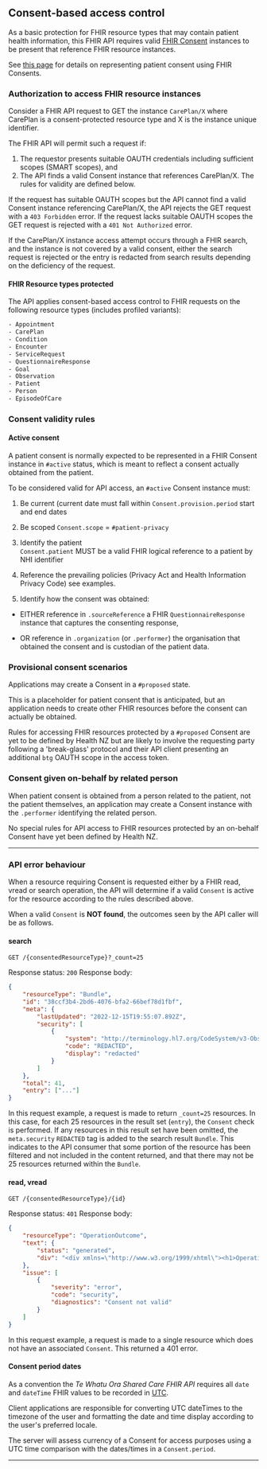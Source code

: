 ## Consent-based access control

As a basic protection for FHIR resource types that may contain patient health information, this FHIR API requires valid [FHIR Consent](https://hl7.org/fhir/R4B/consent.html) instances to be present that reference FHIR resource instances.

See [this page](fhirConsent.html) for details on representing patient consent using FHIR Consents.

### Authorization to access FHIR resource instances

Consider a FHIR API request to GET the instance `CarePlan/X` where CarePlan is a consent-protected resource type and X is the instance unique identifier.

The FHIR API will permit such a request if:

1. The requestor presents suitable OAUTH credentials including sufficient scopes (SMART scopes), and
2. The API finds a valid Consent instance that references CarePlan/X.  The rules for validity are defined below.

If the request has suitable OAUTH scopes but the API cannot find a valid Consent instance referencing CarePlan/X, the API rejects the GET request with a `403 Forbidden` error.
If the request lacks suitable OAUTH scopes the GET request is rejected with a `401 Not Authorized` error.

If the CarePlan/X instance access attempt occurs through a FHIR search, and the instance is not covered by a valid consent, either the search request is rejected or the entry is redacted from search results depending on the deficiency of the request.

#### FHIR Resource types protected

The API applies consent-based access control to FHIR requests on the following resource types (includes profiled variants):

```bash
- Appointment
- CarePlan
- Condition
- Encounter
- ServiceRequest
- QuestionnaireResponse
- Goal
- Observation
- Patient
- Person
- EpisodeOfCare
```

### Consent validity rules

#### Active consent

A patient consent is normally expected to be represented in a FHIR Consent instance in `#active` status, which is meant to 
reflect a consent actually obtained from the patient.

To be considered valid for API access, an `#active` Consent instance must:

1. Be current (current date must fall within `Consent.provision.period` start and end dates

1. Be scoped `Consent.scope` = `#patient-privacy`

1. Identify the patient  
  `Consent.patient` MUST be a valid FHIR logical reference to a patient by NHI identifier

1. Reference the prevailing policies (Privacy Act and Health Information Privacy Code) see examples.

1. Identify how the consent was obtained:

- EITHER reference in `.sourceReference` a FHIR `QuestionnaireResponse` instance that captures the consenting response,

- OR reference in `.organization` (or `.performer`) the organisation that obtained the consent and is custodian of the patient data.

### Provisional consent scenarios

Applications may create a Consent in a `#proposed` state.  

This is a placeholder for patient consent that is anticipated, but an application needs to create other FHIR resources before the consent
can actually be obtained.

Rules for accessing FHIR resources protected by a `#proposed` Consent are yet to be defined by Health NZ but are likely to involve
the requesting party following a 'break-glass' protocol and their API client presenting an additional `btg` OAUTH scope in the access token.

### Consent given on-behalf by related person

When patient consent is obtained from a person related to the patient, not the patient themselves, an application may create a Consent instance with the `.performer` identifying the related person.

No special rules for API access to FHIR resources protected by an on-behalf Consent have yet been defined by Health NZ.

---

### API error behaviour

When a resource requiring Consent is requested either by a FHIR read, vread or search operation, the API will determine if a valid `Consent` is active for the resource according to the rules described above.

When a valid `Consent` is **NOT found**, the outcomes seen by the API caller will be as follows.

#### search

`GET /{consentedResourceType}?_count=25`

Response status: `200`
Response body:

```json
{
    "resourceType": "Bundle",
    "id": "38ccf3b4-2bd6-4076-bfa2-66bef78d1fbf",
    "meta": {
        "lastUpdated": "2022-12-15T19:55:07.892Z",
        "security": [
            {
                "system": "http://terminology.hl7.org/CodeSystem/v3-ObservationValue",
                "code": "REDACTED",
                "display": "redacted"
            }
        ]
    },
    "total": 41,
    "entry": ["..."]
}
```

In this request example, a request is made to return `_count=25` resources. In this case, for each 25 resources in the result set (`entry`), the `Consent` check is performed. If any resources in this result set have been omitted, the `meta.security` `REDACTED` tag is added to the search result `Bundle`. This indicates to the API consumer that some portion of the resource has been filtered and not included in the content returned, and that there may not be 25 resources returned within the `Bundle`.

#### read, vread

`GET /{consentedResourceType}/{id}`

Response status: `401`
Response body:

```json
{
    "resourceType": "OperationOutcome",
    "text": {
        "status": "generated",
        "div": "<div xmlns=\"http://www.w3.org/1999/xhtml\"><h1>Operation Outcome</h1><table border=\"0\"><tr><td style=\"font-weight: bold;\">error</td><td>[]</td><td><pre>Consent not valid</pre></td></tr></table></div>"
    },
    "issue": [
        {
            "severity": "error",
            "code": "security",
            "diagnostics": "Consent not valid"
        }
    ]
}
```

In this request example, a request is made to a single resource which does not have an associated `Consent`. This returned a 401 error.


#### Consent period dates

As a convention the *Te Whatu Ora Shared Care FHIR API* requires all `date` and `dateTime` FHIR values to be recorded in [UTC](https://en.wikipedia.org/wiki/Coordinated_Universal_Time).

Client applications are responsible for converting UTC dateTimes to the timezone of the user and formatting the date and time display according to the user's preferred locale.

The server will assess currency of a Consent for access purposes using a UTC time comparison with the dates/times in a `Consent.period`.

---
